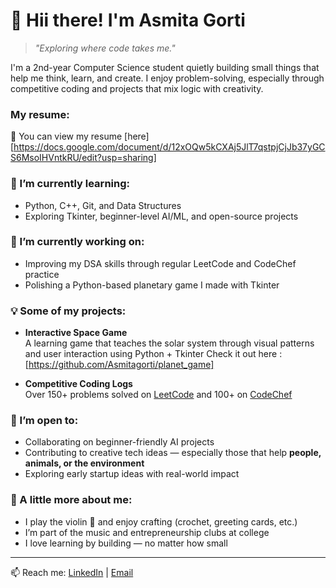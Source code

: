 # 👋 Hii there! I'm Asmita Gorti

> *"Exploring where code takes me."*

I'm a 2nd-year Computer Science student quietly building small things that help me think, learn, and create. I enjoy problem-solving, especially through competitive coding and projects that mix logic with creativity.

### My resume:
📄 You can view my resume [here][https://docs.google.com/document/d/12xOQw5kCXAj5JlT7qstpjCjJb37yGCS6MsoIHVntkRU/edit?usp=sharing]

### 🌱 I’m currently learning:
- Python, C++, Git, and Data Structures
- Exploring Tkinter, beginner-level AI/ML, and open-source projects

### 🔭 I’m currently working on:
- Improving my DSA skills through regular LeetCode and CodeChef practice
- Polishing a Python-based planetary game I made with Tkinter

### 💡 Some of my projects:
- **Interactive Space Game**  
  A learning game that teaches the solar system through visual patterns and user interaction using Python + Tkinter
  Check it out here : [https://github.com/Asmitagorti/planet_game]

- **Competitive Coding Logs**  
  Over 150+ problems solved on [LeetCode](https://leetcode.com/u/Asmita_Gorti/) and 100+ on [CodeChef](https://www.codechef.com/users/asmita_gorti)

### 🤝 I’m open to:
- Collaborating on beginner-friendly AI projects
- Contributing to creative tech ideas — especially those that help **people, animals, or the environment**
- Exploring early startup ideas with real-world impact

### 🎻 A little more about me:
- I play the violin 🎻 and enjoy crafting (crochet, greeting cards, etc.)
- I’m part of the music and entrepreneurship clubs at college
- I love learning by building — no matter how small

---

📫 Reach me: [LinkedIn](https://www.linkedin.com/in/asmita-gorti-b43908279/) | [Email](mailto:asmileis4evr@gmail.com)
